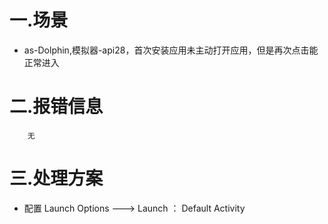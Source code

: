 # 一.场景
+ as-Dolphin,模拟器-api28，首次安装应用未主动打开应用，但是再次点击能正常进入
# 二.报错信息
```
    无
```

# 三.处理方案
+ 配置 Launch Options ---> Launch ： Default Activity